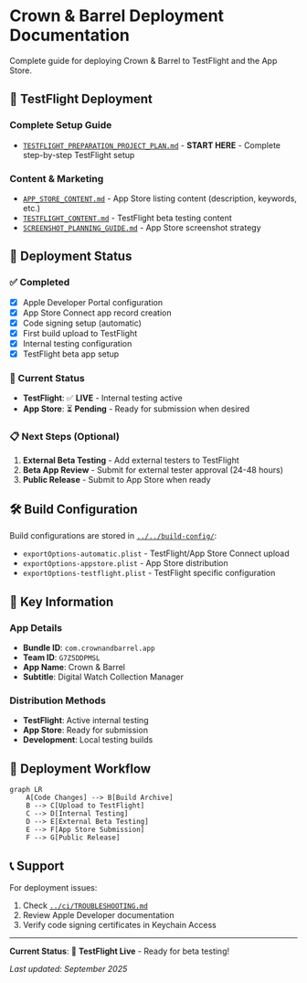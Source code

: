 # Crown & Barrel Deployment Documentation

Complete guide for deploying Crown & Barrel to TestFlight and the App Store.

## 🚀 **TestFlight Deployment**

### **Complete Setup Guide**
- [`TESTFLIGHT_PREPARATION_PROJECT_PLAN.md`](TESTFLIGHT_PREPARATION_PROJECT_PLAN.md) - **START HERE** - Complete step-by-step TestFlight setup

### **Content & Marketing**
- [`APP_STORE_CONTENT.md`](APP_STORE_CONTENT.md) - App Store listing content (description, keywords, etc.)
- [`TESTFLIGHT_CONTENT.md`](TESTFLIGHT_CONTENT.md) - TestFlight beta testing content
- [`SCREENSHOT_PLANNING_GUIDE.md`](SCREENSHOT_PLANNING_GUIDE.md) - App Store screenshot strategy

## 📱 **Deployment Status**

### **✅ Completed**
- [x] Apple Developer Portal configuration
- [x] App Store Connect app record creation
- [x] Code signing setup (automatic)
- [x] First build upload to TestFlight
- [x] Internal testing configuration
- [x] TestFlight beta app setup

### **🎯 Current Status**
- **TestFlight**: ✅ **LIVE** - Internal testing active
- **App Store**: ⏳ **Pending** - Ready for submission when desired

### **📋 Next Steps (Optional)**
1. **External Beta Testing** - Add external testers to TestFlight
2. **Beta App Review** - Submit for external tester approval (24-48 hours)
3. **Public Release** - Submit to App Store when ready

## 🛠️ **Build Configuration**

Build configurations are stored in [`../../build-config/`](../../build-config/):

- `exportOptions-automatic.plist` - TestFlight/App Store Connect upload
- `exportOptions-appstore.plist` - App Store distribution
- `exportOptions-testflight.plist` - TestFlight specific configuration

## 📧 **Key Information**

### **App Details**
- **Bundle ID**: `com.crownandbarrel.app`
- **Team ID**: `G7Z5DDPMSL`
- **App Name**: Crown & Barrel
- **Subtitle**: Digital Watch Collection Manager

### **Distribution Methods**
- **TestFlight**: Active internal testing
- **App Store**: Ready for submission
- **Development**: Local testing builds

## 🎯 **Deployment Workflow**

```mermaid
graph LR
    A[Code Changes] --> B[Build Archive]
    B --> C[Upload to TestFlight]
    C --> D[Internal Testing]
    D --> E[External Beta Testing]
    E --> F[App Store Submission]
    F --> G[Public Release]
```

## 📞 **Support**

For deployment issues:
1. Check [`../ci/TROUBLESHOOTING.md`](../ci/TROUBLESHOOTING.md)
2. Review Apple Developer documentation
3. Verify code signing certificates in Keychain Access

---

**Current Status**: 🎉 **TestFlight Live** - Ready for beta testing!

*Last updated: September 2025*
